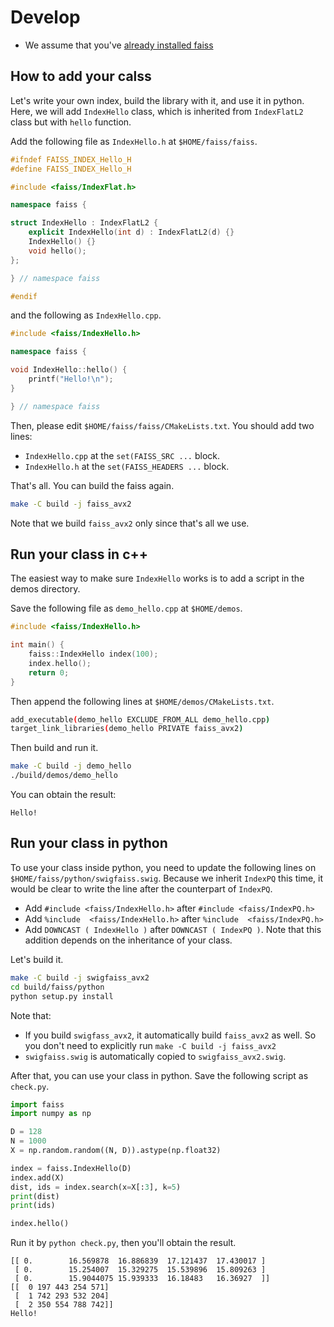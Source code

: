 # Develop
- We assume that you've [already installed faiss](build.md)

## How to add your calss
Let's write your own index, build the library with it, and use it in python. Here, we will add `IndexHello` class, which is inherited from `IndexFlatL2` class but with `hello` function.

Add the following file as `IndexHello.h` at `$HOME/faiss/faiss`.
```c++
#ifndef FAISS_INDEX_Hello_H
#define FAISS_INDEX_Hello_H

#include <faiss/IndexFlat.h>

namespace faiss {

struct IndexHello : IndexFlatL2 {
    explicit IndexHello(int d) : IndexFlatL2(d) {}
    IndexHello() {}
    void hello();
};

} // namespace faiss

#endif

```

and the following as `IndexHello.cpp`.

```c++
#include <faiss/IndexHello.h>

namespace faiss {

void IndexHello::hello() {
    printf("Hello!\n");
}

} // namespace faiss
```

Then, please edit `$HOME/faiss/faiss/CMakeLists.txt`.
You should add two lines:
- `IndexHello.cpp` at the `set(FAISS_SRC ...` block.
- `IndexHello.h` at the `set(FAISS_HEADERS ...` block.

That's all. You can build the faiss again.
```bash
make -C build -j faiss_avx2
```
Note that we build `faiss_avx2` only since that's all we use.

## Run your class in c++
The easiest way to make sure `IndexHello` works is to add a script in the demos directory.

Save the following file as `demo_hello.cpp` at `$HOME/demos`.
```c++
#include <faiss/IndexHello.h>

int main() {
    faiss::IndexHello index(100);
    index.hello();
    return 0;
}
```
Then append the following lines at `$HOME/demos/CMakeLists.txt`.
```bash
add_executable(demo_hello EXCLUDE_FROM_ALL demo_hello.cpp)
target_link_libraries(demo_hello PRIVATE faiss_avx2)
```

Then build and run it.
```bash
make -C build -j demo_hello
./build/demos/demo_hello
```
You can obtain the result:
```console
Hello!
```

## Run your class in python
To use your class inside python, you need to update the following lines on `$HOME/faiss/python/swigfaiss.swig`. Because we inherit `IndexPQ` this time, it would be clear to write the line after the counterpart of `IndexPQ`.
- Add `#include <faiss/IndexHello.h>` after `#include <faiss/IndexPQ.h>`
- Add `%include  <faiss/IndexHello.h>` after `%include  <faiss/IndexPQ.h>`
- Add `DOWNCAST ( IndexHello )` after `DOWNCAST ( IndexPQ )`. Note that this addition depends on the inheritance of your class.

Let's build it.
```bash
make -C build -j swigfaiss_avx2
cd build/faiss/python
python setup.py install
```
Note that:
- If you build `swigfass_avx2`, it automatically build `faiss_avx2` as well. So you don't need to explicitly run `make -C build -j faiss_avx2`
- `swigfaiss.swig` is automatically copied to `swigfaiss_avx2.swig`. 

After that, you can use your class in python. 
Save the following script as `check.py`.
```python
import faiss
import numpy as np

D = 128
N = 1000
X = np.random.random((N, D)).astype(np.float32)

index = faiss.IndexHello(D)
index.add(X)
dist, ids = index.search(x=X[:3], k=5)
print(dist)
print(ids)

index.hello()
```

Run it by `python check.py`, then you'll obtain the result.
```console
[[ 0.        16.569878  16.886839  17.121437  17.430017 ]
 [ 0.        15.254007  15.329275  15.539896  15.809263 ]
 [ 0.        15.9044075 15.939333  16.18483   16.36927  ]]
[[  0 197 443 254 571]
 [  1 742 293 532 204]
 [  2 350 554 788 742]]
Hello!
```
